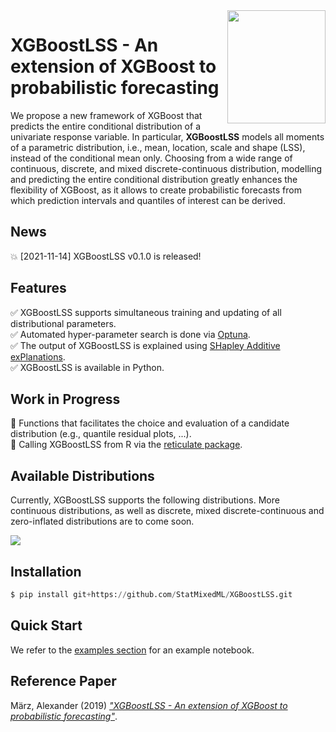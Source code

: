 <img align="right" width="156.5223" height="181.3" src="../master/figures/XGBoostLSS_inv.png">

# XGBoostLSS - An extension of XGBoost to probabilistic forecasting
We propose a new framework of XGBoost that predicts the entire conditional distribution of a univariate response variable. In particular, **XGBoostLSS** models all moments of a parametric distribution, i.e., mean, location, scale and shape (LSS), instead of the conditional mean only. Choosing from a wide range of continuous, discrete, and mixed discrete-continuous distribution, modelling and predicting the entire conditional distribution greatly enhances the flexibility of XGBoost, as it allows to create probabilistic forecasts from which prediction intervals and quantiles of interest can be derived.

## News
:boom: [2021-11-14] XGBoostLSS v0.1.0 is released!

## Features
:white_check_mark: XGBoostLSS supports simultaneous training and updating of all distributional parameters. <br/>
:white_check_mark: Automated hyper-parameter search is done via [Optuna](https://optuna.org/). <br/>
:white_check_mark: The output of XGBoostLSS is explained using [SHapley Additive exPlanations](https://github.com/slundberg/shap). <br/>
:white_check_mark: XGBoostLSS is available in Python. <br/>

## Work in Progress
:construction: Functions that facilitates the choice and evaluation of a candidate distribution (e.g., quantile residual plots, ...). <br/>
:construction: Calling XGBoostLSS from R via the [reticulate package](https://rstudio.github.io/reticulate/). <br/>
 

## Available Distributions
Currently, XGBoostLSS supports the following distributions. More continuous distributions, as well as discrete, mixed discrete-continuous and zero-inflated distributions are to come soon.

<img align="center" src="../master/figures/distr.png">

## Installation
```python
$ pip install git+https://github.com/StatMixedML/XGBoostLSS.git
```
## Quick Start
We refer to the [examples section](https://github.com/StatMixedML/XGBoostLSS/tree/master/examples) for an example notebook.

## Reference Paper
März, Alexander (2019) [*"XGBoostLSS - An extension of XGBoost to probabilistic forecasting"*](https://arxiv.org/abs/1907.03178). 
